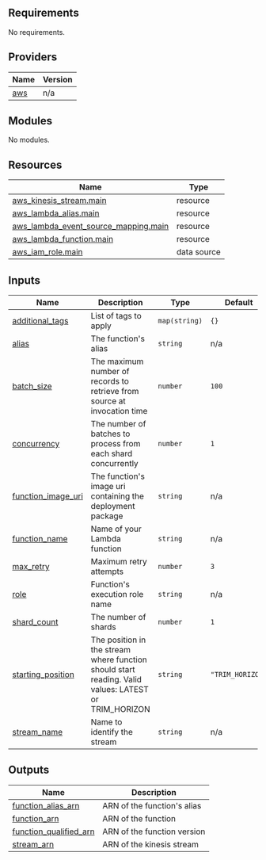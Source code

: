 <!-- BEGIN_TF_DOCS -->
## Requirements

No requirements.

## Providers

| Name | Version |
|------|---------|
| <a name="provider_aws"></a> [aws](#provider\_aws) | n/a |

## Modules

No modules.

## Resources

| Name | Type |
|------|------|
| [aws_kinesis_stream.main](https://registry.terraform.io/providers/hashicorp/aws/latest/docs/resources/kinesis_stream) | resource |
| [aws_lambda_alias.main](https://registry.terraform.io/providers/hashicorp/aws/latest/docs/resources/lambda_alias) | resource |
| [aws_lambda_event_source_mapping.main](https://registry.terraform.io/providers/hashicorp/aws/latest/docs/resources/lambda_event_source_mapping) | resource |
| [aws_lambda_function.main](https://registry.terraform.io/providers/hashicorp/aws/latest/docs/resources/lambda_function) | resource |
| [aws_iam_role.main](https://registry.terraform.io/providers/hashicorp/aws/latest/docs/data-sources/iam_role) | data source |

## Inputs

| Name | Description | Type | Default | Required |
|------|-------------|------|---------|:--------:|
| <a name="input_additional_tags"></a> [additional\_tags](#input\_additional\_tags) | List of tags to apply | `map(string)` | `{}` | no |
| <a name="input_alias"></a> [alias](#input\_alias) | The function's alias | `string` | n/a | yes |
| <a name="input_batch_size"></a> [batch\_size](#input\_batch\_size) | The maximum number of records to retrieve from source at invocation time | `number` | `100` | no |
| <a name="input_concurrency"></a> [concurrency](#input\_concurrency) | The number of batches to process from each shard concurrently | `number` | `1` | no |
| <a name="input_function_image_uri"></a> [function\_image\_uri](#input\_function\_image\_uri) | The function's image uri containing the deployment package | `string` | n/a | yes |
| <a name="input_function_name"></a> [function\_name](#input\_function\_name) | Name of your Lambda function | `string` | n/a | yes |
| <a name="input_max_retry"></a> [max\_retry](#input\_max\_retry) | Maximum retry attempts | `number` | `3` | no |
| <a name="input_role"></a> [role](#input\_role) | Function's execution role name | `string` | n/a | yes |
| <a name="input_shard_count"></a> [shard\_count](#input\_shard\_count) | The number of shards | `number` | `1` | no |
| <a name="input_starting_position"></a> [starting\_position](#input\_starting\_position) | The position in the stream where function should start reading. Valid values: LATEST or TRIM\_HORIZON | `string` | `"TRIM_HORIZON"` | no |
| <a name="input_stream_name"></a> [stream\_name](#input\_stream\_name) | Name to identify the stream | `string` | n/a | yes |

## Outputs

| Name | Description |
|------|-------------|
| <a name="output_function_alias_arn"></a> [function\_alias\_arn](#output\_function\_alias\_arn) | ARN of the function's alias |
| <a name="output_function_arn"></a> [function\_arn](#output\_function\_arn) | ARN of the function |
| <a name="output_function_qualified_arn"></a> [function\_qualified\_arn](#output\_function\_qualified\_arn) | ARN of the function version |
| <a name="output_stream_arn"></a> [stream\_arn](#output\_stream\_arn) | ARN of the kinesis stream |
<!-- END_TF_DOCS -->